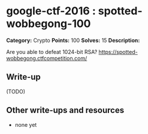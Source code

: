 # google-ctf-2016 : spotted-wobbegong-100

**Category:** Crypto
**Points:** 100
**Solves:** 15
**Description:**

Are you able to defeat 1024-bit RSA? <https://spotted-wobbegong.ctfcompetition.com/>


## Write-up

(TODO)

## Other write-ups and resources

* none yet
